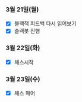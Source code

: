 ### 3월 21일(월)
- [x] 블랙잭 피드백 다시 읽어보기
- [x] 슬랙봇 진행 

### 3월 22일(화)
- [x] 체스시작

### 3월 23일(수)
- [x] 체스 페어
